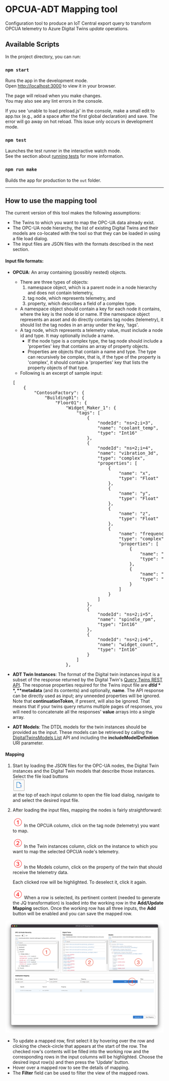 # OPCUA-ADT Mapping tool

Configuration tool to produce an IoT Central export query to transform OPCUA telemetry to Azure Digital Twins _update_ operations.

## Available Scripts

In the project directory, you can run:

### `npm start`

Runs the app in the development mode.\
Open [http://localhost:3000](http://localhost:3000) to view it in your browser.

The page will reload when you make changes.\
You may also see any lint errors in the console.

If you see 'unable to load preload.js' in the console, make a small edit to app.tsx (e.g., add a space after the first global declaration) and save. The error will go away on hot reload. This issue only occurs in development mode.

### `npm test`

Launches the test runner in the interactive watch mode.\
See the section about [running tests](https://facebook.github.io/create-react-app/docs/running-tests) for more information.

### `npm run make`

Builds the app for production to the `out` folder.

---

## How to use the mapping tool

The current version of this tool makes the following assumptions:

- The Twins to which you want to map the OPC-UA data already exist.
- The OPC-UA node hierarchy, the list of existing Digital Twins and their models are co-located with the tool so that they can be loaded in using a file load dialog.
- The input files are JSON files with the formats described in the next section.

#### Input file formats:

- **OPCUA**: An array containing (possibly nested) objects.

  - There are three types of objects:
    1.  namespace object, which is a parent node in a node hierarchy and does not contain telemetry,
    2.  tag node, which represents telemetry, and
    3.  property, which describes a field of a complex type.
  - A namespace object should contain a key for each node it contains, where the key is the node id or name. If the namespace object represents an asset and do directly contains tag nodes (telemetry), it should list the tag nodes in an array under the key, 'tags'.
  - A tag node, which represents a telemetry value, must include a node id and type. It may optionally include a name.
    - If the node type is a complex type, the tag node should include a 'properties' key that contains an array of property objects.
    - Properties are objects that contain a name and type. The type can recursively be complex, that is, if the type of the property is 'complex', it should contain a 'properties' key that lists the property objects of that type.
  - Following is an excerpt of sample input:
  <pre>
  [
      {
          "ContosoFactory": {
              "Building01": {
                  "Floor01": {
                      "Widget_Maker_1": {
                          "tags": [
                              {
                                  "nodeId": "ns=2;i=3",
                                  "name": "coolant_temp",
                                  "type": "Int16"
                              },
                              {
                                  "nodeId": "ns=2;i=4",
                                  "name": "vibration_3d",
                                  "type": "complex",
                                  "properties": [
                                      {
                                          "name": "x",
                                          "type": "Float"
                                      },
                                      {
                                          "name": "y",
                                          "type": "Float"
                                      },
                                      {
                                          "name": "z",
                                          "type": "Float"
                                      },
                                      {
                                          "name": "frequency",
                                          "type": "complex",
                                          "properties": [
                                              {
                                                  "name": "treble",
                                                  "type": "Float"
                                              },
                                              {
                                                  "name": "base",
                                                  "type": "Float"
                                              }
                                          ]
                                      }
                                  ]
                              },
                              {
                                  "nodeId": "ns=2;i=5",
                                  "name": "spindle_rpm",
                                  "type": "Int16"
                              },
                              {
                                  "nodeId": "ns=2;i=6",
                                  "name": "widget_count",
                                  "type": "Int16"
                              }
                          ]
                      },
  </pre>

- **ADT Twin Instances**: The format of the Digital twin instances input is a subset of the response returned by the Digital Twin's [Query Twins REST API](https://docs.microsoft.com/en-us/rest/api/digital-twins/dataplane/query/querytwins). The response properties required for the Twins input file are **$dtId**, **$metadata** (and its contents) and optionally, **name**. The API response can be directly used as input; any unneeded properties will be ignored. Note that **continuationToken**, if present, will also be ignored. That means that if your twins query returns multiple pages of responses, you will need to concatenate all the responses' **value** arrays into a single array.

- **ADT Models**: The DTDL models for the twin instances should be provided as the input. These models can be retrieved by calling the [DigitalTwinsModels List](<https://docs.microsoft.com/en-us/rest/api/digital-twins/dataplane/models/digitaltwinmodels_list#list-models-(include-dependencies-and-definitions)>) API and including the **includeModelDefinition** URI parameter.

#### Mapping

1. Start by loading the JSON files for the OPC-UA nodes, the Digital Twin instances and the Digital Twin models that describe those instances.
   Select the file load buttons \
   ![load_button](../media/load_button.png) \
   at the top of each input column to open the file load dialog, navigate to and select the desired input file.

2. After loading the input files, mapping the nodes is fairly straightforward:

   ![step1](../media/step1.png) In the OPCUA column, click on the tag node (telemetry) you want to map.

   ![step2](../media/step2.png) In the Twin instances column, click on the instance to which you want to map the selected OPCUA node's telemetry.

   ![step3](../media/step3.png) In the Models column, click on the property of the twin that should receive the telemetry data.

   Each clicked row will be highlighted. To deselect it, click it again.

   ![step4](../media/step4.png) When a row is selected, its pertinent content (needed to generate the JQ transformation) is loaded into the working row in the **Add/Update Mapping** section. Once the working row has all three inputs, the **Add** button will be enabled and you can save the mapped row.

![tool](../media/tool.png)

- To update a mapped row, first select it by hovering over the row and clicking the check-circle that appears at the start of the row. The checked row's contents will be filled into the working row and the corresponding rows in the input columns will be highlighted. Choose the desired input row(s) and then press the 'Update' button.
- Hover over a mapped row to see the details of mapping.
- The **Filter** field can be used to filter the view of the mapped rows.
